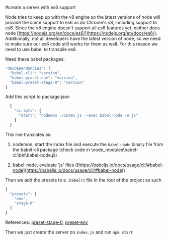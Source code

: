 #create a server with es6 support 
 
 Node tries to keep up with the v8 engine so the latest versions of node will provide the same support to es6 as do Chrome's v8, including support to es6. Since the v8 engine doesn't support all es6 features yet, neither does node [https://nodejs.org/en/docs/es6/](https://nodejs.org/en/docs/es6/). Additionally, not all developers have the latest version of node, so we need to make sure our es6 code still works for them as well. For this reason we need to use babel to transpile es6.


Need these babel packages:

```javascript
"devDependencies": {
  "babel-cli": "version",
  "babel-preset-env": "version",
  "babel-preset-stage-0": "version"
}
```

Add this script to package.json

```javascript
  {
    "scripts": {
      "start": "nodemon ./index.js --exec babel-node -e js"
    }
  }
```

This line translates as: 

1. nodemon, start the index file and execute the `babel-node` binary file from the babel-cli package (check code in \node_modules\babel-cli\bin\babel-node.js)

2. babel-node, evaluate 'js' files ([https://babeljs.io/docs/usage/cli/#babel-node](https://babeljs.io/docs/usage/cli/#babel-node))


Then we add the presets to a `.babelrc` file in the root of the project as such

```javascript
{
  "presets": [
    "env",
    "stage-0"
  ]
}
```
References: [preset-stage-0](https://babeljs.io/docs/plugins/preset-stage-0/), [preset-env](https://github.com/babel/babel/tree/master/packages/babel-preset-env)

Then we just create the server on `index.js` and run `npm start`




